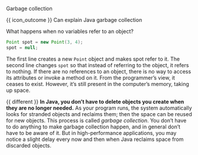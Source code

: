 <span id="title">Garbage collection</span>

<span id="prereqs"></span>

<span id="outcomes">{{ icon_outcome }} Can explain Java garbage collection</span>

<div id="body">

What happens when no variables refer to an object?
```java
Point spot = new Point(3, 4);
spot = null;
```
The first line creates a new `Point` object and makes spot refer to it. The second line changes `spot` so that instead of referring to the object, it refers to nothing. If there are no references to an object, there is no way to access its attributes or invoke a method on it. From the programmer’s view, it ceases to exist. However, it’s still present in the computer’s memory, taking up space.

{{ different }} **In Java, you don’t have to delete objects you create when they are no longer needed.** As your program runs, the system automatically looks for stranded objects and reclaims them; then the space can be reused for new objects. This process is called _garbage collection_. You don’t have to do anything to make garbage collection happen, and in general don’t have to be aware of it. But in high-performance applications, you may notice a slight delay every now and then when Java reclaims space from discarded objects.

</div>

<div id="extras">
</div>
